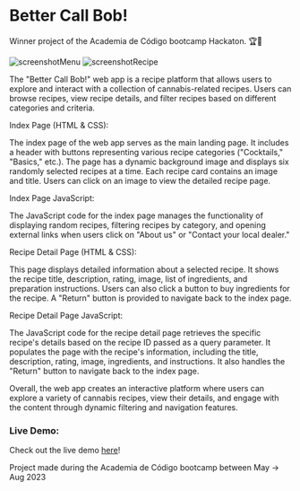 # Better Call Bob!

Winner project of the Academia de Código bootcamp Hackaton. 🏆🥇

![screenshotMenu](https://github.com/carloscasaleiro/betterCallBob/assets/139387646/206c18e1-3797-478e-a01f-9e2847aecdc2)
![screenshotRecipe](https://github.com/carloscasaleiro/betterCallBob/assets/139387646/69cd2eff-7b32-4429-9ca3-9d2625d464c8)

The "Better Call Bob!" web app is a recipe platform that allows users to explore and interact with a collection of cannabis-related recipes. Users can browse recipes, view recipe details, and filter recipes based on different categories and criteria.

Index Page (HTML & CSS):

The index page of the web app serves as the main landing page. It includes a header with buttons representing various recipe categories ("Cocktails," "Basics," etc.). The page has a dynamic background image and displays six randomly selected recipes at a time. Each recipe card contains an image and title. Users can click on an image to view the detailed recipe page.

Index Page JavaScript:

The JavaScript code for the index page manages the functionality of displaying random recipes, filtering recipes by category, and opening external links when users click on "About us" or "Contact your local dealer."

Recipe Detail Page (HTML & CSS):

This page displays detailed information about a selected recipe. It shows the recipe title, description, rating, image, list of ingredients, and preparation instructions. Users can also click a button to buy ingredients for the recipe. A "Return" button is provided to navigate back to the index page.

Recipe Detail Page JavaScript:

The JavaScript code for the recipe detail page retrieves the specific recipe's details based on the recipe ID passed as a query parameter. It populates the page with the recipe's information, including the title, description, rating, image, ingredients, and instructions. It also handles the "Return" button to navigate back to the index page.

Overall, the web app creates an interactive platform where users can explore a variety of cannabis recipes, view their details, and engage with the content through dynamic filtering and navigation features.

### Live Demo:
Check out the live demo [here](https://carloscasaleiro.github.io/betterCallBob/)!

Project made during the Academia de Código bootcamp between May -> Aug 2023

